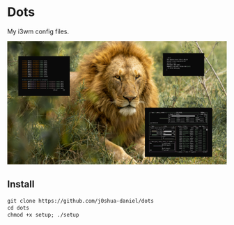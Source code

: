 # Dots
My i3wm config files.

![dots](https://github.com/j0shua-daniel/images/blob/main/dots.png?raw=true)

## Install
```
git clone https://github.com/j0shua-daniel/dots
cd dots
chmod +x setup; ./setup
```
